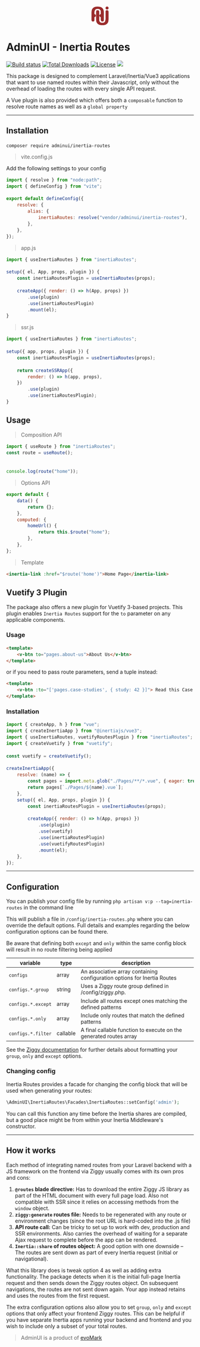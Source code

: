 <p align="center">
<img src="assets/aui-logo.png?raw=true" alt="AUI logo" height="50"/>
</p>

# AdminUI - Inertia Routes

<a href="https://packagist.org/packages/adminui/inertia-routes"><img src="https://img.shields.io/packagist/v/adminui/inertia-routes?logo=packagist&logoColor=white" alt="Build status" /></a>
<a href="https://packagist.org/packages/adminui/inertia-routes"><img src="https://img.shields.io/packagist/dt/adminui/inertia-routes" alt="Total Downloads"></a>
<a href="https://packagist.org/packages/adminui/inertia-routes"><img src="https://img.shields.io/packagist/l/adminui/inertia-routes" alt="License"></a>
<img src="https://github.com/adminui/inertia-routes/actions/workflows/build.yml/badge.svg?branch=main">

This package is designed to complement Laravel/Inertia/Vue3 applications that want to use named routes within their Javascript, only without the overhead of loading the routes with every single API request.

A Vue plugin is also provided which offers both a `composable` function to resolve route names as well as a `global property`

---

## Installation

`composer require adminui/inertia-routes`

> vite.config.js

Add the following settings to your config

```js
import { resolve } from "node:path";
import { defineConfig } from "vite";

export default defineConfig({
    resolve: {
        alias: {
            inertiaRoutes: resolve("vendor/adminui/inertia-routes"),
        },
    },
});
```

> app.js

```js
import { useInertiaRoutes } from "inertiaRoutes";

setup({ el, App, props, plugin }) {
    const inertiaRoutesPlugin = useInertiaRoutes(props);

    createApp({ render: () => h(App, props) })
        .use(plugin)
        .use(inertiaRoutesPlugin)
        .mount(el);
}
```

> ssr.js

```js
import { useInertiaRoutes } from "inertiaRoutes";

setup({ app, props, plugin }) {
    const inertiaRoutesPlugin = useInertiaRoutes(props);

    return createSSRApp({
        render: () => h(app, props),
    })
        .use(plugin)
        .use(inertiaRoutesPlugin);
}
```

## Usage

> Composition API

```js
import { useRoute } from "inertiaRoutes";
const route = useRoute();


console.log(route("home"));
```

> Options API

```js
export default {
	data() {
		return {};
	},
	computed: {
		homeUrl() {
			return this.$route("home");
		},
	},
};
```

> Template

```html
<inertia-link :href="$route('home')">Home Page</inertia-link>
```

## Vuetify 3 Plugin

The package also offers a new plugin for Vuetify 3-based projects. This plugin enables `Inertia Routes` support for the `to` parameter on any applicable components.

### Usage

```html
<template>
	<v-btn to="pages.about-us">About Us</v-btn>
</template>
```

or if you need to pass route parameters, send a tuple instead:

```html
<template>
	<v-btn :to="['pages.case-studies', { study: 42 }]"> Read this Case Study </v-btn>
</template>
```

### Installation

```js
import { createApp, h } from "vue";
import { createInertiaApp } from "@inertiajs/vue3";
import { useInertiaRoutes, vuetifyRoutesPlugin } from "inertiaRoutes";
import { createVuetify } from "vuetify";

const vuetify = createVuetify();

createInertiaApp({
	resolve: (name) => {
		const pages = import.meta.glob("./Pages/**/*.vue", { eager: true });
		return pages[`./Pages/${name}.vue`];
	},
	setup({ el, App, props, plugin }) {
		const inertiaRoutesPlugin = useInertiaRoutes(props);

		createApp({ render: () => h(App, props) })
			.use(plugin)
			.use(vuetify)
			.use(inertiaRoutesPlugin)
			.use(vuetifyRoutesPlugin)
			.mount(el);
	},
});
```

---

## Configuration

You can publish your config file by running `php artisan v:p --tag=inertia-routes` in the command line

This will publish a file in `/config/inertia-routes.php` where you can override the default options. Full details and examples regarding the below configuration options can be found there.

Be aware that defining both `except` and `only` within the same config block will result in no route filtering being applied

| variable           | type     | description                                                              |
| ------------------ | -------- | ------------------------------------------------------------------------ |
| `configs`          | array    | An associative array containing configuration options for Inertia Routes |
| `configs.*.group`  | string   | Uses a Ziggy route group defined in /config/ziggy.php.                   |
| `configs.*.except` | array    | Include all routes except ones matching the defined patterns             |
| `configs.*.only`   | array    | Include only routes that match the defined patterns                      |
| `configs.*.filter` | callable | A final callable function to execute on the generated routes array       |

See the [Ziggy documentation](https://github.com/tighten/ziggy#filtering-routes) for further details about formatting your `group`, `only` and `except` options.

### Changing config

Inertia Routes provides a facade for changing the config block that will be used when generating your routes:

```php
\AdminUI\InertiaRoutes\Facades\InertiaRoutes::setConfig('admin');
```

You can call this function any time before the Inertia shares are compiled, but a good place might be from within your Inertia Middleware's constructor.

---

## How it works

Each method of integrating named routes from your Laravel backend with a JS framework on the frontend via Ziggy usually comes with its own pros and cons:

1. **`@routes` blade directive:** Has to download the entire Ziggy JS library as part of the HTML document with every full page load. Also not compatible with SSR since it relies on accessing methods from the `window` object.
2. **`ziggy:generate` routes file:** Needs to be regenerated with any route or environment changes (since the root URL is hard-coded into the .js file)
3. **API route call:** Can be tricky to set up to work with dev, production and SSR environments. Also carries the overhead of waiting for a separate Ajax request to complete before the app can be rendered.
4. **`Inertia::share` of routes object:** A good option with one downside – The routes are sent down as part of every Inertia request (initial or navigational).

What this library does is tweak option 4 as well as adding extra functionality. The package detects when it is the initial full-page Inertia request and then sends down the Ziggy routes object. On subsequent navigations, the routes are not sent down again. Your app instead retains and uses the routes from the first request.

The extra configuration options also allow you to set `group`, `only` and `except` options that only affect your frontend Ziggy routes. This can be helpful if you have separate Inertia apps running your backend and frontend and you wish to include only a subset of your total routes.

> AdminUI is a product of [evoMark](https://evomark.co.uk)
